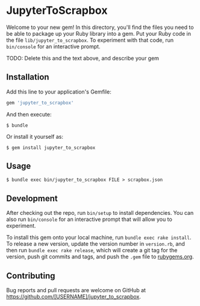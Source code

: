 # JupyterToScrapbox

Welcome to your new gem! In this directory, you'll find the files you need to be able to package up your Ruby library into a gem. Put your Ruby code in the file `lib/jupyter_to_scrapbox`. To experiment with that code, run `bin/console` for an interactive prompt.

TODO: Delete this and the text above, and describe your gem

## Installation

Add this line to your application's Gemfile:

```ruby
gem 'jupyter_to_scrapbox'
```

And then execute:

    $ bundle

Or install it yourself as:

    $ gem install jupyter_to_scrapbox

## Usage


    $ bundle exec bin/jupyter_to_scrapbox FILE > scrapbox.json


## Development

After checking out the repo, run `bin/setup` to install dependencies. You can also run `bin/console` for an interactive prompt that will allow you to experiment.

To install this gem onto your local machine, run `bundle exec rake install`. To release a new version, update the version number in `version.rb`, and then run `bundle exec rake release`, which will create a git tag for the version, push git commits and tags, and push the `.gem` file to [rubygems.org](https://rubygems.org).

## Contributing

Bug reports and pull requests are welcome on GitHub at https://github.com/[USERNAME]/jupyter_to_scrapbox.
